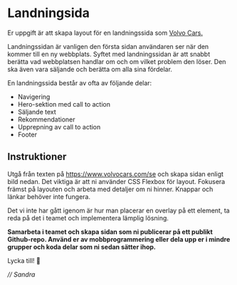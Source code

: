 # Landningsida

Er uppgift är att skapa layout för en landningssida som [Volvo Cars.](https://www.volvocars.com/se)



Landningssidan är vanligen den första sidan användaren ser när den kommer till en ny webbplats. Syftet med landningssidan är att snabbt berätta vad webbplatsen handlar om och om vilket problem den löser. Den ska även vara säljande och berätta om alla sina fördelar.

En landningssida består av ofta av följande delar:

* Navigering
* Hero-sektion med call to action
* Säljande text
* Rekommendationer
* Upprepning av call to action
* Footer

## Instruktioner


Utgå från texten på https://www.volvocars.com/se och skapa sidan enligt bild nedan. Det viktiga är att ni använder CSS Flexbox för layout. Fokusera främst på layouten och arbeta med detaljer om ni hinner. Knappar och länkar behöver inte fungera.

Det vi inte har gått igenom är hur man placerar en overlay på ett element, ta reda på det i teamet och implementera lämplig lösning. 

**Samarbeta i teamet och skapa sidan som ni publicerar på ett publikt Github-repo. Använd er av mobbprogrammering eller dela upp er i mindre grupper och koda delar som ni sedan sätter ihop.**



Lycka till! 🤩

*// Sandra*
